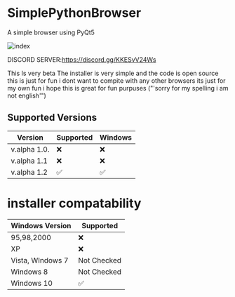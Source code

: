 # SimplePythonBrowser
A simple browser using PyQt5

![index](https://user-images.githubusercontent.com/85512286/142732638-7172368f-72c2-45b8-b7b8-e36f646c8a7b.jpg)

DISCORD SERVER:https://discord.gg/KKESvV24Ws



This Is very beta The installer is very simple and the code is open source this is just for fun i dont want to compite with any other browsers its just for my own fun i
hope this is great for fun purpuses ("'sorry for my spelling i am not english'")





## Supported Versions

| Version         | Supported          | Windows
| -------         | ------------------ | ----------------------
| v.alpha 1.0.    | :x: | :x:
| v.alpha 1.1     |:x:  |:x:
| v.alpha 1.2     |:white_check_mark: | :white_check_mark:


# installer compatability

| Windows Version   |  Supported            
| ----------------  | ------------------                      
|   95,98,2000      |    :x:  
|      XP           |    :x:
|  Vista, WIndows 7 |    Not Checked
|     Windows 8     |    Not Checked
|    Windows 10     |   :white_check_mark:


